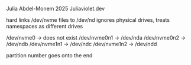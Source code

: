 Julia Abdel-Monem 2025
Juliaviolet.dev

hard links /dev/nvme files to /dev/nd
ignores physical drives, treats namespaces as different drives

/dev/nvme0 -> does not exist
/dev/nvme0n1 -> /dev/nda
/dev/nvme0n2 -> /dev/ndb
/dev/nvme1n1 -> /dev/ndc
/dev/nvme1n2 -> /dev/ndd

partition number goes onto the end